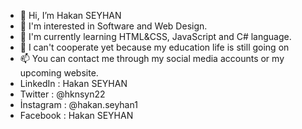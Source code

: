 - 👋 Hi, I’m Hakan SEYHAN
- 👀 I'm interested in Software and Web Design.
- 🌱 I'm currently learning HTML&CSS, JavaScript and C# language.
- 💞️ I can't cooperate yet because my education life is still going on
- 📫 You can contact me through my social media accounts or my upcoming website.
-  LinkedIn : Hakan SEYHAN
- Twitter : @hknsyn22
- İnstagram : @hakan.seyhan1
- Facebook : Hakan SEYHAN


<!---
hakanseyhan/hakanseyhan is a ✨ special ✨ repository because its `README.md` (this file) appears on your GitHub profile.
You can click the Preview link to take a look at your changes.
--->
